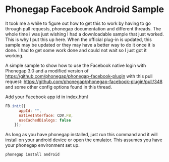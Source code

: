 Phonegap Facebook Android Sample
================================

It took me a while to figure out how to get this to work by having to go through pull requests, phonegap documentation and different threads.  The whole time i was just wishing I had a downloadable sample that just worked.  This is why I put this up here.  When the official plug-in is updated, this sample may be updated or they may have a better way to do it once it is done.  I had to get some work done and could not wait so I just got it working.

A simple sample to show how to use the Facebook native login with Phonegap 3.0 and a modified version of https://github.com/phonegap/phonegap-facebook-plugin with this pull request: https://github.com/phonegap/phonegap-facebook-plugin/pull/348  and some other config options found in this thread.

Add your Facebook app id in index.html

```js
FB.init({ 
      appId: "", 
      nativeInterface: CDV.FB, 
      useCachedDialogs: false 
    });
```

As long as you have phonegap installed, just run this command and it will install on your android device or open the emulator.  This assumes you have your phonegap environment set up.
```bash
phonegap install android
```

